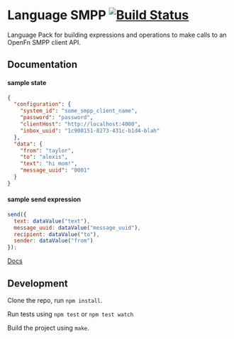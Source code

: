 Language SMPP [![Build Status](https://travis-ci.org/OpenFn/language-smpp.svg?branch=master)](https://travis-ci.org/OpenFn/language-smpp)
=============

Language Pack for building expressions and operations to make calls to an OpenFn SMPP client API.

Documentation
-------------

#### sample state
```json
{
  "configuration": {
    "system_id": "some_smpp_client_name",
    "password": "password",
    "clientHost": "http://localhost:4000",
    "inbox_uuid": "1c908151-8273-431c-b1d4-blah"
  },
  "data": {
    "from": "taylor",
    "to": "alexis",
    "text": "hi mom!",
    "message_uuid": "0001"
  }
}
```

#### sample send expression
```js
send({
  text: dataValue("text"),
  message_uuid: dataValue("message_uuid"),
  recipient: dataValue("to"),
  sender: dataValue("from")
});
```

[Docs](docs/index)


Development
-----------

Clone the repo, run `npm install`.

Run tests using `npm test` or `npm test watch`

Build the project using `make`.
